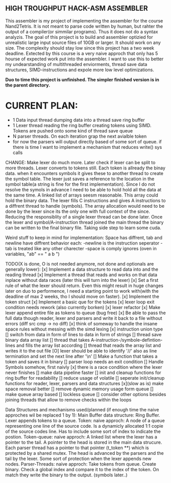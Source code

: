 ## HIGH TROUGHPUT HACK-ASM ASSEMBLER
This assembler is my project of implementing the assembler for the course
	Nand2Tetris. It is not meant to parse code written by human, but rahter
	the output of a compiler(or simmilar programs). Thus it does not do a
	syntax analyzis.
	The goal of this project is to build and assembler optizied for
	unrealistic large input source files of 10GB or larger. It should work
	on any size. The complexity should stay low since this project has a
	two week deadline.
	Extected by this course is a very naive approch
	that only has 5 hourse of expected work put into the assembler. I want
	to use this to better my undearstanding of multithreaded enviorments,
	thread save data structures, SIMD-instructions and expole more low level
	optimizations.

**Duo to time this project is unfinished. The simpler finished version is in the parent directory.**


# CURRENT PLAN:
- 1 Data input thread dumping data into a thread save ring buffer
- 1 Lexer thread reading the ring buffer creating tokens using SIMD.
	Tokens are pushed onto some kind of thread save queue
- N parser threads. On each iteration grap the next avialble token
- for now the parsers will output directly based of some sort of queue.
	if there is time I want to implement a mechanism that reduces write() sys calls

CHANGE:
Make lexer do much more. Later check if lexer can be split to more threads.
Lexer converts to tokens still. Each token is allready the binay data. when it
encounters symbols it gives these to another thread to create the symbol table.
The lexer just saves a reference to the location in the symbol table(a string
is fine for the first implementation).
Since I do not resolve the symols in advance I need to be able to hold hold all
the data at the same time. A linked list of arrays seesm reasonable.
This array could hold the binary data. The lexer fills C instructions and gives
A instructions to a diffrent thread to handle (symbols). The array allocation
would need to be done by the lexer since its the only one with full context of
the since.
Reducing the responsiblity of a single lexer thread can be done later.
Once the lexer and symbol/A-instruction thread joined the main thread the
binary can be written to the final binary file.
Taking side step to learn some cuda.


Weird stuff to keep in mind for implementation:
Space has diffrent, tab and newline have diffrent behavior each:
-newline is the instruction seperator
-tab is treated like any other charecter
-space is comply ignores (oven in variables, "ab" == " a b ")

TODO(X is done, O is not needed anymore, not done and optionals are generally lower):
[x]	Implement a data structure to read data into and the reading thread
[x]	Implement a thread that reads and works on that data inplace without
data races (later this will turn into the lexer)
[x]	Set a first rule of what the lexer should return.
	Even this might result in huge changes later on duo to performence,
	I need a starting point to work with(with the deadline of max 2 weeks,
	tho I should move on faster).
[x]	Implement the token struct
[x]	Implement a basic que for the tokens
[x]	lexer loop exit condition needs rework (also currently borken)
[x]	lexer refactor
[x]	Make lexer append entire file as tokens to queue (bug free)
[x]	Be able to pass the full data though reader, lexer and parsers and write it back to a file without errors (diff src cmp -> no diff)
[x]	think of someway to handle the insane space rules without messing with the simd lexing
[x]	instruction union type
[]	switch from data in form of lines to data in form of strings
[]	thread save binary data array list
[]	thread that takes A-instruction-/symbole-defintion-lines and fills the array list according
[]	thread that reads the array list and writes it to the out file
[O]	lexer should be able to identify '//' also as line termination and set the next line after '\n'
[]	Make a function that takes a token and saves it in binary
[]	parser loop needs an exit condition
[]	Handle Symbols somehow, first naivly
[x]	there is a race condition where the lexer never finishes
[]	make data pipeline faster
[]	init and cleanup functions for ring buffer for readability
[]	reduce usage of volatile
[]	seperate init/cleanup functions for reader, lexer, parsers and data structures
[x](slow as is)	make space removal better
[]	remove dynamic memory usage form queue
[]	make queue array based
[]	lockless queue
[]	consider other options besides joining threads that allow to remove checks within the loops

Data Structures and mechanisms used/planned (if enough time the naive approches
wil be replaced 1 by 1):
Main Buffer data structure: Ring Buffer.
Lexer appends tokens to a queue.
Token:
naive approch:
	A node of a queue representing one line of the source code.
	Is a dynamicly allocated 1:1 copie of the source codes line.
	Has to include some sort of index to indicate the postion.
Token-queue:
naive approch:
	A linked list where the lexer has a pointer to the tail.
	A pointer to the head is stored in the main data strucure.
	Each parser thread has a pointer to that pointer (t_token **) which is protected by a shared mutex.
	The head is advanced by the parsers and the tail by the lexer.
	Some sort of protection when the lexer appends new nodes.
Parser-Threads:
naive approch:
	Take tokens from queue.
	Create binary.
	Check a global index and compare it to the index of the token. On match
	they write the binary to the output.
	(symbols later..)


